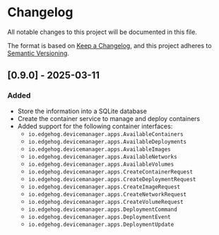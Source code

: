 # Changelog

All notable changes to this project will be documented in this file.

The format is based on [Keep a Changelog](https://keepachangelog.com/en/1.0.0/), and this project
adheres to [Semantic Versioning](https://semver.org/spec/v2.0.0.html).

## [0.9.0] - 2025-03-11

### Added

- Store the information into a SQLite database
- Create the container service to manage and deploy containers
- Added support for the following container interfaces:
  - `io.edgehog.devicemanager.apps.AvailableContainers`
  - `io.edgehog.devicemanager.apps.AvailableDeployments`
  - `io.edgehog.devicemanager.apps.AvailableImages`
  - `io.edgehog.devicemanager.apps.AvailableNetworks`
  - `io.edgehog.devicemanager.apps.AvailableVolumes`
  - `io.edgehog.devicemanager.apps.CreateContainerRequest`
  - `io.edgehog.devicemanager.apps.CreateDeploymentRequest`
  - `io.edgehog.devicemanager.apps.CreateImageRequest`
  - `io.edgehog.devicemanager.apps.CreateNetworkRequest`
  - `io.edgehog.devicemanager.apps.CreateVolumeRequest`
  - `io.edgehog.devicemanager.apps.DeploymentCommand`
  - `io.edgehog.devicemanager.apps.DeploymentEvent`
  - `io.edgehog.devicemanager.apps.DeploymentUpdate`
